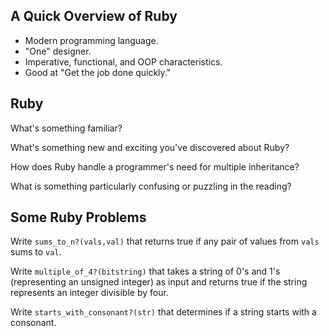 A Quick Overview of Ruby
------------------------

* Modern programming language.
* "One" designer.
* Imperative, functional, and OOP characteristics.
* Good at "Get the job done quickly."

Ruby
----

What's something familiar?

What's something new and exciting you've discovered about Ruby?

How does Ruby handle a programmer's need for multiple inheritance?

What is something particularly confusing or puzzling in the reading?

Some Ruby Problems
------------------

Write `sums_to_n?(vals,val)` that returns true if any pair
of values from `vals` sums to `val`.

Write `multiple_of_4?(bitstring)` that takes a string of 0's and 1's
(representing an unsigned integer) as input and returns true if the
string represents an integer divisible by four.

Write `starts_with_consonant?(str)` that determines if a string
starts with a consonant.
